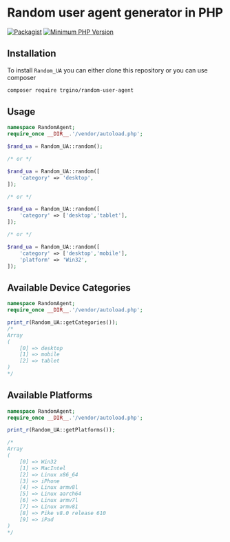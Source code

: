 Random user agent generator in PHP
=============================

[![Packagist](https://img.shields.io/packagist/dt/trgino/random-user-agent.svg)](https://packagist.org/packages/trgino/random-user-agent)
[![Minimum PHP Version](http://img.shields.io/badge/php-%3E%3D%207.1-8892BF.svg)](https://php.net/)


Installation
-----

To install `Random_UA` you can either clone this repository or you can use composer

```bash
composer require trgino/random-user-agent
```

Usage
-----
```php
namespace RandomAgent;
require_once __DIR__.'/vendor/autoload.php';

$rand_ua = Random_UA::random();

/* or */

$rand_ua = Random_UA::random([
	'category' => 'desktop',
]);

/* or */

$rand_ua = Random_UA::random([
	'category' => ['desktop','tablet'],
]);

/* or */

$rand_ua = Random_UA::random([
	'category' => ['desktop','mobile'],
	'platform' => 'Win32',
]);

```

Available Device Categories
-----
```php
namespace RandomAgent;
require_once __DIR__.'/vendor/autoload.php';

print_r(Random_UA::getCategories());
/*
Array
(
    [0] => desktop
    [1] => mobile
    [2] => tablet
)
*/
```

Available Platforms
-----
```php
namespace RandomAgent;
require_once __DIR__.'/vendor/autoload.php';

print_r(Random_UA::getPlatforms());

/*
Array
(
    [0] => Win32
    [1] => MacIntel
    [2] => Linux x86_64
    [3] => iPhone
    [4] => Linux armv8l
    [5] => Linux aarch64
    [6] => Linux armv7l
    [7] => Linux armv81
    [8] => Pike v8.0 release 610
    [9] => iPad
)
*/
```
